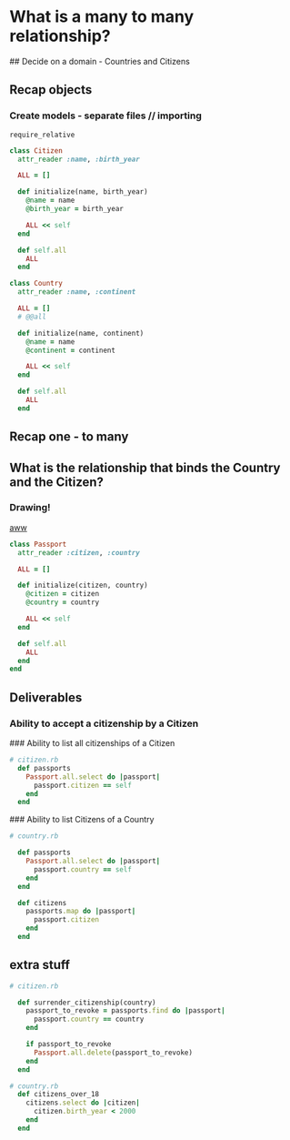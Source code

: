 # What is a many to many relationship?

## Decide on a domain - Countries and Citizens
## Recap objects
### Create models - separate files // importing
`require_relative`

```ruby
class Citizen
  attr_reader :name, :birth_year

  ALL = []

  def initialize(name, birth_year)
    @name = name
    @birth_year = birth_year

    ALL << self
  end

  def self.all
    ALL
  end
```

```ruby
class Country
  attr_reader :name, :continent

  ALL = []
  # @@all

  def initialize(name, continent)
    @name = name
    @continent = continent

    ALL << self
  end

  def self.all
    ALL
  end
```
## Recap one - to many

## What is the relationship that binds the Country and the Citizen?
### Drawing!

[aww](https://awwapp.com/#)

```ruby
class Passport
  attr_reader :citizen, :country

  ALL = []

  def initialize(citizen, country)
    @citizen = citizen
    @country = country

    ALL << self
  end

  def self.all
    ALL
  end
end
```

## Deliverables
### Ability to accept a citizenship by a Citizen
### Ability to list all citizenships of a Citizen

```ruby
# citizen.rb
  def passports
    Passport.all.select do |passport|
      passport.citizen == self
    end
  end
```

### Ability to list Citizens of a Country

```ruby
# country.rb

  def passports
    Passport.all.select do |passport|
      passport.country == self
    end
  end

  def citizens
    passports.map do |passport|
      passport.citizen
    end
  end
```

## extra stuff

```ruby
# citizen.rb

  def surrender_citizenship(country)
    passport_to_revoke = passports.find do |passport|
      passport.country == country
    end

    if passport_to_revoke
      Passport.all.delete(passport_to_revoke)
    end
  end
```

```ruby
# country.rb
  def citizens_over_18
    citizens.select do |citizen|
      citizen.birth_year < 2000
    end
  end
```
